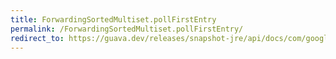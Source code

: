 ```yaml
---
title: ForwardingSortedMultiset.pollFirstEntry
permalink: /ForwardingSortedMultiset.pollFirstEntry/
redirect_to: https://guava.dev/releases/snapshot-jre/api/docs/com/google/common/collect/ForwardingSortedMultiset.html#pollFirstEntry--
---
```

